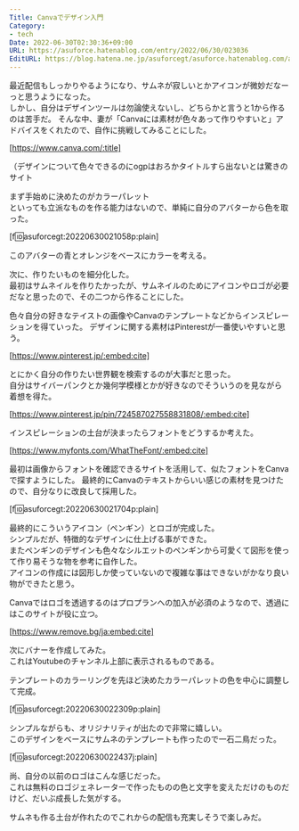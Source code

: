 ```yaml
---
Title: Canvaでデザイン入門
Category:
- tech
Date: 2022-06-30T02:30:36+09:00
URL: https://asuforce.hatenablog.com/entry/2022/06/30/023036
EditURL: https://blog.hatena.ne.jp/asuforcegt/asuforce.hatenablog.com/atom/entry/4207112889894594319
---
```


最近配信もしっかりやるようになり、サムネが寂しいとかアイコンが微妙だなーっと思うようになった。  
しかし、自分はデザインツールは勿論使えないし、どちらかと言うと1から作るのは苦手だ。
そんな中、妻が「Canvaには素材が色々あって作りやすいと」アドバイスをくれたので、自作に挑戦してみることにした。  

[https://www.canva.com/:title]

（デザインについて色々できるのにogpはおろかタイトルすら出ないとは驚きのサイト

まず手始めに決めたのがカラーパレット  
といっても立派なものを作る能力はないので、単純に自分のアバターから色を取った。

[f:id:asuforcegt:20220630021058p:plain]

このアバターの青とオレンジをベースにカラーを考える。  

次に、作りたいものを細分化した。  
最初はサムネイルを作りたかったが、サムネイルのためにアイコンやロゴが必要だなと思ったので、その二つから作ることにした。

色々自分の好きなテイストの画像やCanvaのテンプレートなどからインスピレーションを得ていった。
デザインに関する素材はPinterestが一番使いやすいと思う。

[https://www.pinterest.jp/:embed:cite]

とにかく自分の作りたい世界観を検索するのが大事だと思った。  
自分はサイバーパンクとか幾何学模様とかが好きなのでそういうのを見ながら着想を得た。  

[https://www.pinterest.jp/pin/724587027558831808/:embed:cite]

インスピレーションの土台が決まったらフォントをどうするか考えた。  

[https://www.myfonts.com/WhatTheFont/:embed:cite]

最初は画像からフォントを確認できるサイトを活用して、似たフォントをCanvaで探すようにした。
最終的にCanvaのテキストからいい感じの素材を見つけたので、自分なりに改良して採用した。  

[f:id:asuforcegt:20220630021704p:plain]

最終的にこういうアイコン（ペンギン）とロゴが完成した。  
シンプルだが、特徴的なデザインに仕上げる事ができた。  
またペンギンのデザインも色々なシルエットのペンギンから可愛くて図形を使って作り易そうな物を参考に自作した。  
アイコンの作成には図形しか使っていないので複雑な事はできないがかなり良い物ができたと思う。  

Canvaではロゴを透過するのはプロプランへの加入が必須のようなので、透過にはこのサイトが役に立つ。  

[https://www.remove.bg/ja:embed:cite]

次にバナーを作成してみた。  
これはYoutubeのチャンネル上部に表示されるものである。  

テンプレートのカラーリングを先ほど決めたカラーパレットの色を中心に調整して完成。  

[f:id:asuforcegt:20220630022309p:plain]

シンプルながらも、オリジナリティが出たので非常に嬉しい。  
このデザインをベースにサムネのテンプレートも作ったので一石二鳥だった。  

[f:id:asuforcegt:20220630022437j:plain]

尚、自分の以前のロゴはこんな感じだった。  
これは無料のロゴジェネレーターで作ったものの色と文字を変えただけのものだけど、だいぶ成長した気がする。  

サムネも作る土台が作れたのでこれからの配信も充実しそうで楽しみだ。


